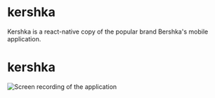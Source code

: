 # kershka

Kershka is a react-native copy of the popular brand Bershka's mobile application.

# kershka

![Screen recording of the application](kershka/gif/kershka.gif)
